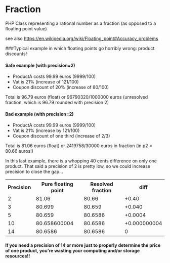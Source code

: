 # Fraction
PHP Class representing a rational number as a fraction (as opposed to a floating point value)


see also https://en.wikipedia.org/wiki/Floating_point#Accuracy_problems

###Typical example in which floating points go horribly wrong: product discounts!

#### Safe example (with precision=2)
 - ProductA costs 99.99 euros (9999/100)
 - Vat is 21% (increase of 121/100)
 - Coupon discount of 20%  (increase of 80/100)

Total is 96.79 euros (float) or 96790320/1000000 euros (unresolved fraction, which is 96.79 rounded with precision 2)

#### Bad example (with precision=2)
 - ProductA costs 99.99 euros (9999/100)
 - Vat is 21% (increase by 121/100)
 - Coupon discount of one third (increase of 2/3)

Total is 81.06 euros (float) or 2419758/30000 euros in fraction (in p2 = 80.66 euros!)

In this last example, there is a whopping 40 cents difference on only one product.
That said a precision of 2 is pretty low, so we could increase precision to close the gap...

<table>
<tr><th>Precision</th><th>Pure floating point</th><th>Resolved fraction</th><th>diff</th></tr>
<tr><td>2</td><td>81.06</td><td>80.66</td><td>+0.40</td></tr>
<tr><td>3</td><td>80.699</td><td>80.659</td><td>+0.040</td></tr>
<tr><td>5</td><td>80.659</td><td>80.6586</td><td>+0.0004</td></tr>
<tr><td>10</td><td>80.658600004</td><td>80.6586</td><td>+0.000000004</td></tr>
<tr><td>14</td><td>80.6586</td><td>80.6586</td><td>0</td></tr>
</table>


#### If you need a precision of 14 or more just to properly determine the price of one product, you're wasting your computing and/or storage resources!!
